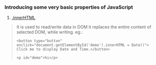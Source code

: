 ### Introducing some very basic properties of JavaScript

1. <u>.innerHTML</u>
> It is used to read/write data in DOM
> it replaces the entire content of selected DOM, while writing.
> eg.:
>```
> <button type="button"
> onclick="document.getElementById('demo').innerHTML = Date()">
> Click me to display Date and Time.</button>
>
> <p id="demo">hi</p>
>
>```
